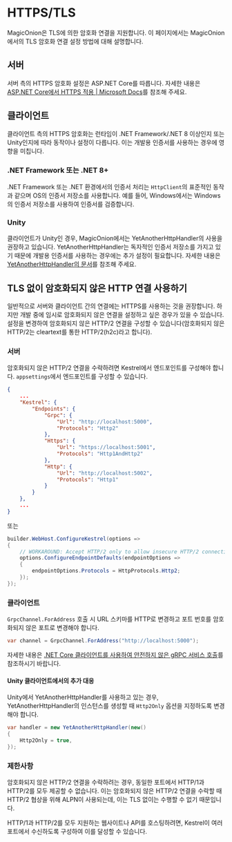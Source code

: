 # HTTPS/TLS

MagicOnion은 TLS에 의한 암호화 연결을 지원합니다. 이 페이지에서는 MagicOnion에서의 TLS 암호화 연결 설정 방법에 대해 설명합니다.

## 서버
서버 측의 HTTPS 암호화 설정은 ASP.NET Core를 따릅니다. 자세한 내용은 [ASP.NET Core에서 HTTPS 적용 | Microsoft Docs](https://learn.microsoft.com/ko-kr/aspnet/core/security/enforcing-ssl)를 참조해 주세요.

## 클라이언트
클라이언트 측의 HTTPS 암호화는 런타임이 .NET Framework/.NET 8 이상인지 또는 Unity인지에 따라 동작이나 설정이 다릅니다. 이는 개발용 인증서를 사용하는 경우에 영향을 미칩니다.

### .NET Framework 또는 .NET 8+
.NET Framework 또는 .NET 환경에서의 인증서 처리는 `HttpClient`의 표준적인 동작과 같으며 OS의 인증서 저장소를 사용합니다. 예를 들어, Windows에서는 Windows의 인증서 저장소를 사용하여 인증서를 검증합니다.

### Unity
클라이언트가 Unity인 경우, MagicOnion에서는 YetAnotherHttpHandler의 사용을 권장하고 있습니다. YetAnotherHttpHandler는 독자적인 인증서 저장소를 가지고 있기 때문에 개발용 인증서를 사용하는 경우에는 추가 설정이 필요합니다. 자세한 내용은 [YetAnotherHttpHandler의 문서](https://github.com/Cysharp/YetAnotherHttpHandler?tab=readme-ov-file#advanced)를 참조해 주세요.

## TLS 없이 암호화되지 않은 HTTP 연결 사용하기
일반적으로 서버와 클라이언트 간의 연결에는 HTTPS를 사용하는 것을 권장합니다. 하지만 개발 중에 임시로 암호화되지 않은 연결을 설정하고 싶은 경우가 있을 수 있습니다. 설정을 변경하여 암호화되지 않은 HTTP/2 연결을 구성할 수 있습니다(암호화되지 않은 HTTP/2는 cleartext를 통한 HTTP/2(h2c)라고 합니다).

### 서버
암호화되지 않은 HTTP/2 연결을 수락하려면 Kestrel에서 엔드포인트를 구성해야 합니다. `appsettings`에서 엔드포인트를 구성할 수 있습니다.

```json
{
    ...
    "Kestrel": {
        "Endpoints": {
            "Grpc": {
                "Url": "http://localhost:5000",
                "Protocols": "Http2"
            },
            "Https": {
                "Url": "https://localhost:5001",
                "Protocols": "Http1AndHttp2"
            },
            "Http": {
                "Url": "http://localhost:5002",
                "Protocols": "Http1"
            }
        }
    },
    ...
}
```
또는
```csharp
builder.WebHost.ConfigureKestrel(options =>
{
    // WORKAROUND: Accept HTTP/2 only to allow insecure HTTP/2 connections during development.
    options.ConfigureEndpointDefaults(endpointOptions =>
    {
        endpointOptions.Protocols = HttpProtocols.Http2;
    });
});
```

### 클라이언트
`GrpcChannel.ForAddress` 호출 시 URL 스키마를 HTTP로 변경하고 포트 번호를 암호화되지 않은 포트로 변경해야 합니다.

```csharp
var channel = GrpcChannel.ForAddress("http://localhost:5000");
```

자세한 내용은 [.NET Core 클라이언트를 사용하여 안전하지 않은 gRPC 서비스 호출](https://learn.microsoft.com/ko-kr/aspnet/core/grpc/troubleshoot#call-insecure-grpc-services-with-net-core-client)를 참조하시기 바랍니다.

#### Unity 클라이언트에서의 추가 대응
Unity에서 YetAnotherHttpHandler를 사용하고 있는 경우, YetAnotherHttpHandler의 인스턴스를 생성할 때 `Http2Only` 옵션을 지정하도록 변경해야 합니다.

```csharp
var handler = new YetAnotherHttpHandler(new()
{
    Http2Only = true,
});
```

### 제한사항
암호화되지 않은 HTTP/2 연결을 수락하려는 경우, 동일한 포트에서 HTTP/1과 HTTP/2를 모두 제공할 수 없습니다. 이는 암호화되지 않은 HTTP/2 연결을 수락할 때 HTTP/2 협상을 위해 ALPN이 사용되는데, 이는 TLS 없이는 수행할 수 없기 때문입니다.

HTTP/1과 HTTP/2를 모두 지원하는 웹사이트나 API를 호스팅하려면, Kestrel이 여러 포트에서 수신하도록 구성하여 이를 달성할 수 있습니다.
